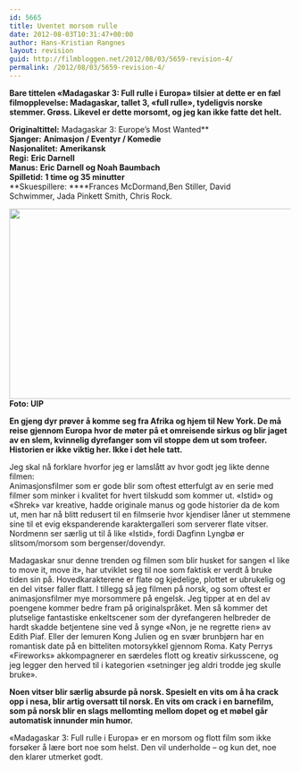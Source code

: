 ```yaml
---
id: 5665
title: Uventet morsom rulle
date: 2012-08-03T10:31:47+00:00
author: Hans-Kristian Rangnes
layout: revision
guid: http://filmbloggen.net/2012/08/03/5659-revision-4/
permalink: /2012/08/03/5659-revision-4/
---
```

**Bare tittelen «Madagaskar 3: Full rulle i Europa» tilsier at dette er en fæl filmopplevelse: Madagaskar, tallet 3, «full rulle», tydeligvis norske stemmer. Grøss. Likevel er dette morsomt, og jeg kan ikke fatte det helt.**

<!--more-->

**Originaltittel:** Madagaskar 3: Europe&#8217;s Most Wanted**  
**Sjanger:** **Animasjon / Eventyr / Komedie**  
**Nasjonalitet:** **Amerikansk**  
**Regi:** **Eric Darnell**  
**Manus:** **Eric Darnell og Noah Baumbach**  
**Spilletid:** **1 time og 35 minutter**  
**Skuespillere: ****Frances McDormand,Ben Stiller, David Schwimmer, Jada Pinkett Smith, Chris Rock.

**<a href="http://filmbloggen.net/2012/08/03/5659/madagaskar/" rel="attachment wp-att-5660"><img class="alignnone size-large wp-image-5660" src="http://filmbloggen.net/wp-content/uploads//2012/08/madagaskar-620x340.jpg" alt="" width="620" height="340" /></a>  
Foto: UIP**

**En gjeng dyr prøver å komme seg fra Afrika og hjem til New York. De må reise gjennom Europa hvor de møter på et omreisende sirkus og blir jaget av en slem, kvinnelig dyrefanger som vil stoppe dem ut som trofeer. Historien er ikke viktig her. Ikke i det hele tatt.**

Jeg skal nå forklare hvorfor jeg er lamslått av hvor godt jeg likte denne filmen:  
Animasjonsfilmer som er gode blir som oftest etterfulgt av en serie med filmer som minker i kvalitet for hvert tilskudd som kommer ut. «Istid» og «Shrek» var kreative, hadde originale manus og gode historier da de kom ut, men har nå blitt redusert til en filmserie hvor kjendiser låner ut stemmene sine til et evig ekspanderende karaktergalleri som serverer flate vitser. Nordmenn ser særlig ut til å like «Istid», fordi Dagfinn Lyngbø er slitsom/morsom som bergenser/dovendyr.

Madagaskar snur denne trenden og filmen som blir husket for sangen «I like to move it, move it», har utviklet seg til noe som faktisk er verdt å bruke tiden sin på. Hovedkarakterene er flate og kjedelige, plottet er ubrukelig og en del vitser faller flatt. I tillegg så jeg filmen på norsk, og som oftest er animasjonsfilmer mye morsommere på engelsk. Jeg tipper at en del av poengene kommer bedre fram på originalspråket. Men så kommer det plutselige fantastiske enkeltscener som der dyrefangeren helbreder de hardt skadde betjentene sine ved å synge «Non, je ne regrette rien» av Edith Piaf. Eller der lemuren Kong Julien og en svær brunbjørn har en romantisk date på en bitteliten motorsykkel gjennom Roma. Katy Perrys «Fireworks» akkompagnerer en særdeles flott og kreativ sirkusscene, og jeg legger den herved til i kategorien «setninger jeg aldri trodde jeg skulle bruke».

**Noen vitser blir særlig absurde på norsk. Spesielt en vits om å ha crack opp i nesa, blir artig oversatt til norsk. En vits om crack i en barnefilm, som på norsk blir en slags mellomting mellom dopet og et møbel går automatisk innunder min humor.**

«Madagaskar 3: Full rulle i Europa» er en morsom og flott film som ikke forsøker å lære bort noe som helst. Den vil underholde &#8211; og kun det, noe den klarer utmerket godt.

<div class="video-shortcode">
</div>